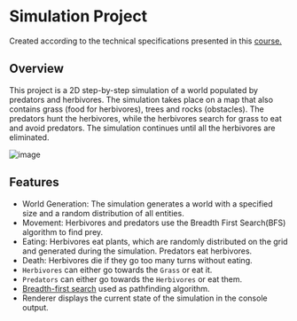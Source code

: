 # Simulation Project

Created according to the technical specifications presented in this [course.](https://zhukovsd.github.io/java-backend-learning-course/Projects/Simulation/)

## Overview

This project is a 2D step-by-step simulation of a world populated by predators and herbivores. The simulation takes place on a map that also contains grass (food for herbivores), trees and rocks (obstacles).
The predators hunt the herbivores, while the herbivores search for grass to eat and avoid predators. The simulation continues until all the herbivores are eliminated.

![image](https://github.com/Solo83/Simulation/assets/72335401/71f1e503-2ff9-4bb2-88fc-12c6af7eefb4)

## Features

- World Generation: The simulation generates a world with a specified size and a random distribution of all entities.
- Movement: Herbivores and predators use the Breadth First Search(BFS) algorithm to find prey.
- Eating: Herbivores eat plants, which are randomly distributed on the grid and generated during the simulation. Predators eat herbivores.
- Death: Herbivores die if they go too many turns without eating.
- `Herbivores` can either go towards the `Grass` or eat it.
- `Predators` can either go towards the `Herbivores` or eat them.
- [Breadth-first search](https://en.wikipedia.org/wiki/Breadth-first_search) used as pathfinding algorithm.
- Renderer displays the current state of the simulation in the console output.
